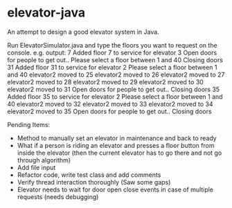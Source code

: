# elevator-java
An attempt to design a good elevator system in Java. 

Run ElevatorSimulator.java and type the floors you want to request on the console. e.g. output:
7
Added floor 7 to service for elevator 3
Open doors for people to get out..
Please select a floor between 1 and 40
Closing doors
31
Added floor 31 to service for elevator 2
Please select a floor between 1 and 40
elevator2 moved to 25
elevator2 moved to 26
elevator2 moved to 27
elevator2 moved to 28
elevator2 moved to 29
elevator2 moved to 30
elevator2 moved to 31
Open doors for people to get out..
Closing doors
35
Added floor 35 to service for elevator 2
Please select a floor between 1 and 40
elevator2 moved to 32
elevator2 moved to 33
elevator2 moved to 34
elevator2 moved to 35
Open doors for people to get out..
Closing doors


Pending Items:
- Method to manually set an elevator in maintenance and back to ready
- What if a person is riding an elevator and presses a floor button from inside the elevator (then the current elevator has to go there and not go through algorithm)
- Add file input 
- Refactor code, write test class and add comments 
- Verify thread interaction thoroughly (Saw some gaps)
- Elevator needs to wait for door open close events in case of multiple requests (needs debugging)
 

